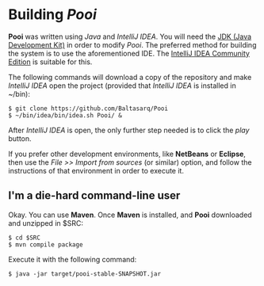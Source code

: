 # Building *Pooi*

**Pooi** was written using *Java* and *IntelliJ IDEA*. You will need the [JDK (Java Development Kit)](http://www.oracle.com/technetwork/java/javase/downloads/) in order to modify *Pooi*. The preferred method for building the system is to use the aforementioned IDE. The [IntelliJ IDEA Community Edition](https://www.jetbrains.com/idea/) is suitable for this.

The following commands will download a copy of the repository and make *IntelliJ IDEA* open the project (provided that *IntelliJ IDEA* is installed in ~/bin):

    $ git clone https://github.com/Baltasarq/Pooi
    $ ~/bin/idea/bin/idea.sh Pooi/ &

After *IntelliJ IDEA* is open, the only further step needed is to click the *play* button.

If you prefer other development environments, like **NetBeans** or **Eclipse**, then use the *File >> Import from 
sources* (or similar) option, and follow the instructions of that environment in order to execute it.

## I'm a die-hard command-line user

Okay.
You can use **Maven**. Once **Maven** is installed, and **Pooi** downloaded and 
unzipped in $SRC:

	$ cd $SRC
	$ mvn compile package
	

Execute it with the following command:

	$ java -jar target/pooi-stable-SNAPSHOT.jar
